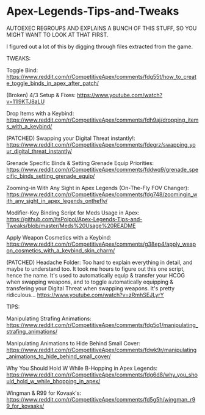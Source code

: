 # Apex-Legends-Tips-and-Tweaks

AUTOEXEC REGROUPS AND EXPLAINS A BUNCH OF THIS STUFF, SO YOU MIGHT WANT TO LOOK AT THAT FIRST.

I figured out a lot of this by digging through files extracted from the game.

TWEAKS:

Toggle Bind: https://www.reddit.com/r/CompetitiveApex/comments/fdg55t/how_to_create_toggle_binds_in_apex_after_patch/

(Broken) 4/3 Setup & Fixes: https://www.youtube.com/watch?v=11l9KTJ8aLU

Drop Items with a Keybind: https://www.reddit.com/r/CompetitiveApex/comments/fdh9aj/dropping_items_with_a_keybind/

(PATCHED) Swapping your Digital Threat instantly!: https://www.reddit.com/r/CompetitiveApex/comments/fdegrz/swapping_your_digital_threat_instantly/

Grenade Specific Binds & Setting Grenade Equip Priorities: https://www.reddit.com/r/CompetitiveApex/comments/fddwq9/grenade_specific_binds_setting_grenade_equip/

Zooming-in With Any Sight in Apex Legends (On-The-Fly FOV Changer): https://www.reddit.com/r/CompetitiveApex/comments/fdg748/zoomingin_with_any_sight_in_apex_legends_onthefly/

Modifier-Key Binding Script for Meds Usage in Apex: https://github.com/itsPoipoi/Apex-Legends-Tips-and-Tweaks/blob/master/Meds%20Usage%20README

Apply Weapon Cosmetics with a Keybind:
https://www.reddit.com/r/CompetitiveApex/comments/g38ep4/apply_weapon_cosmetics_with_a_keybind_skin_charm/

(PATCHED) Headache Folder: Too hard to explain everything in detail, and maybe to understand too. It took me hours to figure out this one script, hence the name. It's used to automatically equip & transfer your HCOG when swapping weapons, and to toggle automatically equipping & transfering your Digital Threat when swapping weapons. It's pretty ridiculous...
https://www.youtube.com/watch?v=zRmhSEJLyrY

TIPS:

Manipulating Strafing Animations: https://www.reddit.com/r/CompetitiveApex/comments/fdg5o1/manipulating_strafing_animations/

Manipulating Animations to Hide Behind Small Cover: https://www.reddit.com/r/CompetitiveApex/comments/fdwk9r/manipulating_animations_to_hide_behind_small_cover/

Why You Should Hold W While B-Hopping in Apex Legends: https://www.reddit.com/r/CompetitiveApex/comments/fdg6d8/why_you_should_hold_w_while_bhopping_in_apex/

Wingman & R99 for Kovaak's: https://www.reddit.com/r/CompetitiveApex/comments/fd5g5h/wingman_r99_for_kovaaks/
